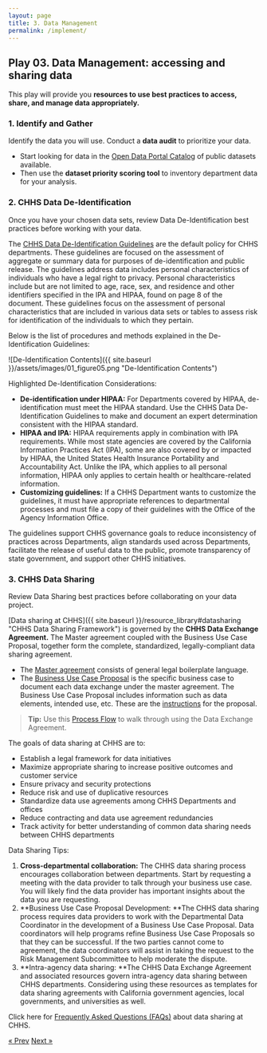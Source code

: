 ```yaml
---
layout: page
title: 3. Data Management
permalink: /implement/
---
```

## Play 03. Data Management: accessing and sharing data

This play will provide you **resources to use best practices to access, share, and manage data appropriately.**

### 1. Identify and Gather

 Identify the data you will use. Conduct a **data audit** to prioritize your data.

  * Start looking for data in the [Open Data Portal Catalog](https://data.chhs.ca.gov/) of public datasets available.
  * Then use the **dataset priority scoring tool** to inventory department data for your analysis. 

### 2. CHHS Data De-Identification

Once you have your chosen data sets, review Data De-Identification best practices before working with your data.

The [CHHS Data De-Identification Guidelines](https://chhsdata.github.io/dataplaybook/resource_library#datade-id) are the default policy for CHHS departments.  These guidelines are focused on the assessment of aggregate or summary data for purposes of de-identification and public release. The guidelines address data includes personal characteristics of individuals who have a legal right to privacy. Personal characteristics include but are not limited to age, race, sex, and residence and other identifiers specified in the IPA and HIPAA, found on page 8 of the document. These guidelines focus on the assessment of personal characteristics that are included in various data sets or tables to assess risk for identification of the individuals to which they pertain.

Below is the list of procedures and methods explained in the De-Identification Guidelines:
 
![De-Identification Contents]({{ site.baseurl }}/assets/images/01_figure05.png "De-Identification Contents")

Highlighted De-Identification Considerations:

  * **De-identification under HIPAA:** For Departments covered by HIPAA, de-identification must meet the HIPAA standard. Use the CHHS Data De-Identification Guidelines to make and document an expert determination consistent with the HIPAA standard.
  * **HIPAA and IPA:** HIPAA requirements apply in combination with IPA requirements. While most state agencies are covered by the California Information Practices Act (IPA), some are also covered by or impacted by HIPAA, the United States Health Insurance Portability and Accountability Act. Unlike the IPA, which applies to all personal information, HIPAA only applies to certain health or healthcare-related information. 
  * **Customizing guidelines:** If a CHHS Department wants to customize the guidelines, it must have appropriate references to departmental processes and must file a copy of their guidelines with the Office of the Agency Information Office.

The guidelines support CHHS governance goals to reduce inconsistency of practices across Departments, align standards used across Departments, facilitate the release of useful data to the public, promote transparency of state government, and support other CHHS initiatives. 

### 3. CHHS Data Sharing

Review Data Sharing best practices before collaborating on your data project. 
 
[Data sharing at CHHS]({{ site.baseurl }}/resource_library#datasharing "CHHS Data Sharing Framework") is governed by the **CHHS Data Exchange Agreement.** The Master agreement coupled with the Business Use Case Proposal, together form the complete, standardized, legally-compliant data sharing agreement.

  * The [Master agreement](https://chhsdata.github.io/dataplaybook/documents/datasharing/CHHS%20Data%20Sharing%20-%20Legal%20Agreement.pdf) consists of general legal boilerplate language.
  * The [Business Use Case Proposal](https://chhsdata.github.io/dataplaybook/documents/datasharing/CHHS%20Data%20Sharing%20-%20Legal%20Agreement.pdf) is the specific business case to document each data exchange under the master agreement. The Business Use Case Proposal includes information such as data elements, intended use, etc. These are the [instructions](https://chhsdata.github.io/dataplaybook/documents/datasharing/Business%20Use%20Case%20Proposal%20-%20Instructions.pdf) for the proposal. 

>**Tip:** Use this [Process Flow](https://chhsdata.github.io/dataplaybook/documents/datasharing/CHHS%20Data%20Sharing%20-%20Process%20Flow.pdf) to walk through using the Data Exchange Agreement.

The goals of data sharing at CHHS are to:
 
* Establish a legal framework for data initiatives
* Maximize appropriate sharing to increase positive outcomes and customer service
* Ensure privacy and security protections
* Reduce risk and use of duplicative resources
* Standardize data use agreements among CHHS Departments and offices
* Reduce contracting and data use agreement redundancies
* Track activity for better understanding of common data sharing needs between CHHS departments


Data Sharing Tips:
1.	**Cross-departmental collaboration:** The CHHS data sharing process encourages collaboration between departments. Start by requesting a meeting with the data provider to talk through your business use case. You will likely find the data provider has important insights about the data you are requesting.
2.	**Business Use Case Proposal Development: **The CHHS data sharing process requires data providers to work with the Departmental Data Coordinator in the development of a Business Use Case Proposal. Data coordinators will help programs refine Business Use Case Proposals so that they can be successful. If the two parties cannot come to agreement, the data coordinators will assist in taking the request to the Risk Management Subcommittee to help moderate the dispute.
3.	**Intra-agency data sharing: **The CHHS Data Exchange Agreement and associated resources govern intra-agency data sharing between CHHS departments. Considering using these resources as templates for data sharing agreements with California government agencies, local governments, and universities as well.

Click here for [Frequently Asked Questions (FAQs)](https://chhsdata.github.io/dataplaybook/documents/datasharing/CHHS%20Data%20Sharing%20-%20FAQs.pdf) about data sharing at CHHS.

<!-- Pagination -->
<div class="pagination">
  <a class="pagination-item older" href="{{ site.baseurl }}/assess">&laquo; Prev</a>
  <a class="pagination-item newer" href="{{ site.baseurl }}/evaluate">Next &raquo;</a>
</div>
